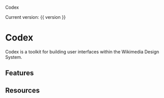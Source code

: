 <script setup>
import { CdxIcon, CdxButton, CdxCard } from '@wikimedia/codex';
import { cdxIconLogoWikimedia, cdxIconKey, cdxIconPuzzle, cdxIconInfoFilled } from '@wikimedia/codex-icons';
import { version } from '../../codex/package.json';
</script>

<div class="cdx-docs-home">

<div class="cdx-docs-home__hero-background">
	<div class="cdx-docs-home__hero">
		<cdx-icon class="cdx-docs-home__hero__icon" :icon="cdxIconLogoWikimedia" />
		<p class="cdx-docs-home__hero__title">Codex</p>
		<p class="cdx-docs-home__hero__version">Current version: {{ version }}</p>
	</div>
</div>

# Codex

Codex is a toolkit for building user interfaces within the Wikimedia Design System.

<div class="cdx-docs-home__resources">
	<cdx-card url="./using-codex/about.html">
		<template #title>Using Codex</template>
		<template #description>Learn how to use Codex to design and build user interfaces</template>
	</cdx-card>
	<cdx-card url="./contributing/overview.html">
		<template #title>Contributing guidelines</template>
		<template #description>Learn about how we work on Codex and how you can help</template>
	</cdx-card>
</div>

## Features

<div class="cdx-docs-home__features">
	<cdx-card url="./design-tokens/overview.html" :icon="cdxIconKey">
		<template #title>Design tokens</template>
		<template #description>Write styles consistent with the Wikimedia Design System</template>
	</cdx-card>
	<cdx-card url="./components/overview.html" :icon="cdxIconPuzzle">
		<template #title>Components</template>
		<template #description>Build usable, accessible, translatable applications</template>
	</cdx-card>
	<cdx-card url="./icons/overview.html" :icon="cdxIconInfoFilled">
		<template #title>Icons</template>
		<template #description>Access a collection of icons with language and directionality variants</template>
	</cdx-card>
</div>

## Resources

<div class="cdx-docs-home__resources">
	<cdx-card url="https://www.figma.com/file/KoDuJMadWBXtsOtzGS4134/%E2%9D%96-Codex-components?node-id=1891%3A4420">
		<template #title>Figma kit</template>
		<template #description>View the Figma design specifications</template>
	</cdx-card>
	<cdx-card url="https://www.mediawiki.org/wiki/Codex">
		<template #title>Using Codex in MediaWiki</template>
		<template #description>Learn about using Codex within the MediaWiki platform</template>
	</cdx-card>
	<cdx-card url="https://gerrit.wikimedia.org/r/admin/repos/design/codex">
		<template #title>View code on Gerrit</template>
		<template #description>The canonical Codex codebase</template>
	</cdx-card>
	<cdx-card url="https://github.com/wikimedia/design-codex">
		<template #title>View code on GitHub</template>
		<template #description>A mirror of the Gerrit codebase on GitHub</template>
	</cdx-card>
</div>

</div>

<style lang="less">
@import ( reference ) '@wikimedia/codex-design-tokens/dist/theme-wikimedia-ui.less';

@cdx-docs-spacing-layout: 32px;

.cdx-docs-home {
	.cdx-card {
		color: @color-base;

		&:hover {
			color: @color-base;
			text-decoration: none;
		}
	}
	&__hero-background {
		background-color: @background-color-progressive;
		margin-right: -( @cdx-docs-spacing-layout );
		margin-left: -( @cdx-docs-spacing-layout );
		margin-bottom: @cdx-docs-spacing-layout;
		width: calc( 100% + ( @cdx-docs-spacing-layout * 2 ) );
	}

	&__hero {
		color: @color-inverted;
		padding: @cdx-docs-spacing-layout;

		p {
			margin: 0;
		}

		&__icon {
			color: @color-inverted;
			margin-bottom: @cdx-docs-spacing-layout * 2;
			
			svg {
				// 5em, to match the title.
				height: 80px;
				width: 80px;
			}
		}

		&__title {
			font-size: 5em;
			font-weight: @font-weight-bold;
		}

		&__version {
			font-size: 1.5em; 
			font-family: @font-family-serif;
		}
	}

	&__features {
		display: flex;
		flex-direction: column;
		row-gap: 8px;
	}

	&__resources {
		display: flex;
		flex-wrap: wrap;
		column-gap: 8px;
		row-gap: 8px;

		.cdx-card {
			width: calc( 50% - 8px );

			&:hover {
				text-decoration: none;
			}
		}
	}
}
</style>